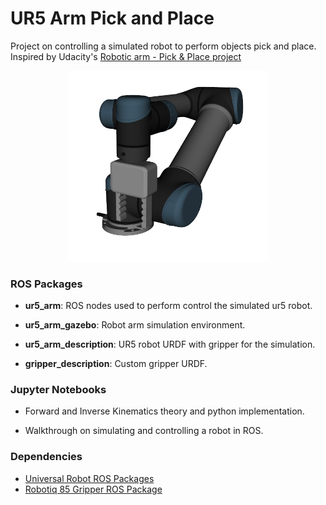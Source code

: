 # UR5 Arm Pick and Place

Project on controlling a simulated robot to perform objects pick and place.
Inspired by Udacity's [Robotic arm - Pick & Place project](https://github.com/udacity/RoboND-Kinematics-Project)

<p align="center">
     <img src="img/ur5_arm.png" width="320">
</p>

### ROS Packages

* **ur5_arm**: ROS nodes used to perform control the simulated ur5 robot.

* **ur5_arm_gazebo**: Robot arm simulation environment.

* **ur5_arm_description**: UR5 robot URDF with gripper for the simulation.

* **gripper_description**: Custom gripper URDF.

### Jupyter Notebooks

* Forward and Inverse Kinematics theory and python implementation.

* Walkthrough on simulating and controlling a robot in ROS.

### Dependencies

* [Universal Robot ROS Packages](https://github.com/ros-industrial/universal_robot)
* [Robotiq 85 Gripper ROS Package](https://github.com/StanleyInnovation/robotiq_85_gripper)
